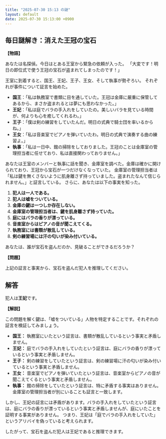 ```yaml
---
title: "2025-07-30 15:13 の謎"
layout: default
date: 2025-07-30 15:13:00 +0900
---
```

## 毎日謎解き：消えた王冠の宝石

**【物語】**

あなたは名探偵。今日はとある王室から緊急の依頼が入った。
「大変です！明日の即位式で使う王冠の宝石が盗まれてしまったのです！」

王室に到着すると、国王、王妃、王子、王女、そして執事が勢ぞろい。
それぞれが事件について証言を始めた。

*   **国王**：「私は執務室で書類に目を通していた。王冠は金庫に厳重に保管してあるから、まさか盗まれるとは夢にも思わなかった。」
*   **王妃**：「私は庭でバラの手入れをしていたの。美しいバラを見ている時間が、何よりも心を癒してくれるわ。」
*   **王子**：「僕は剣の練習をしていたんだ。明日の式典で騎士団を率いるからね。」
*   **王女**：「私は音楽室でピアノを弾いていたわ。明日の式典で演奏する曲の練習よ。」
*   **執事**：「私は一日中、館の掃除をしておりました。王冠のことは金庫室の管理担当者に任せており、私は直接関わっておりません。」

あなたは王室のメンバーと執事に話を聞き、金庫室を調べた。金庫は確かに開けられており、王冠から宝石が一つだけなくなっていた。
金庫室の管理担当者は「私は鍵を無くさないように肌身離さず持っていました。盗まれたなんて信じられません。」と証言している。
さらに、あなたは以下の事実を知った。

1.  **犯人は一人である。**
2.  **犯人は嘘をついている。**
3.  **金庫の鍵は一つしか存在しない。**
4.  **金庫室の管理担当者は、鍵を肌身離さず持っていた。**
5.  **庭にはバラの香りが漂っている。**
6.  **音楽室からはピアノの音が聞こえてくる。**
7.  **執務室には書類が散乱している。**
8.  **剣の練習場には汗の匂いが染み付いている。**

あなたは、誰が宝石を盗んだのか、見破ることができるだろうか？

**【問題】**

上記の証言と事実から、宝石を盗んだ犯人を推理してください。

## 解答

犯人は**王妃**です。

**【解説】**

この問題を解く鍵は、「嘘をついている」人物を特定することです。それぞれの証言を検証してみましょう。

*   **国王：** 執務室にいたという証言は、書類が散乱しているという事実と矛盾しません。
*   **王妃：** 庭でバラの手入れをしていたという証言は、庭にバラの香りが漂っているという事実と矛盾しません。
*   **王子：** 剣の練習をしていたという証言は、剣の練習場に汗の匂いが染み付いているという事実と矛盾しません。
*   **王女：** 音楽室でピアノを弾いていたという証言は、音楽室からピアノの音が聞こえてくるという事実と矛盾しません。
*   **執事：** 館の掃除をしていたという証言は、特に矛盾する事実はありません。金庫室の管理担当者が別にいることも証言と一致します。

しかし、王妃の証言には矛盾があります。バラの手入れをしていたという証言は、庭にバラの香りが漂っているという事実と矛盾しませんが、庭にいたことを証明する事実がありません。
つまり、王妃は「庭でバラの手入れをしていた」というアリバイを偽っていると考えられます。

したがって、宝石を盗んだ犯人は王妃であると推理できます。
